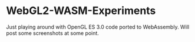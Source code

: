 # WebGL2-WASM-Experiments

Just playing around with OpenGL ES 3.0 code ported to WebAssembly. Will post some screenshots at some point.
